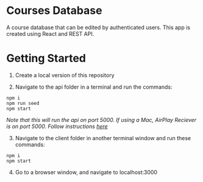 # Courses Database

A course database that can be edited by authenticated users. This app is created using React and REST API.

# Getting Started

1. Create a local version of this repository

2. Navigate to the api folder in a terminal and run the commands:
```
npm i
npm run seed
npm start
```
*Note that this will run the api on port 5000. If using a Mac, AirPlay Reciever is on port 5000. Follow instructions [here](https://support.apple.com/en-bw/guide/mac-help/mchl15c9e4b5/mac)*

3. Navigate to the client folder in another terminal window and run these commands:
```
npm i
npm start
```

4. Go to a browser window, and navigate to localhost:3000

